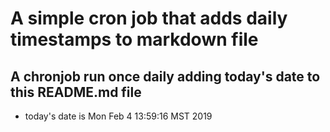 A simple cron job that adds daily timestamps to markdown file
============================================================
## A chronjob run once daily adding today's date to this README.md file
* today's date is Mon Feb  4 13:59:16 MST 2019
